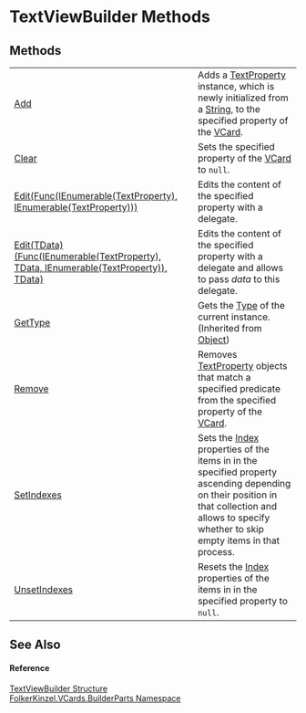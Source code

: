 # TextViewBuilder Methods




## Methods
<table>
<tr>
<td><a href="343fd122-fcdc-5c39-e964-7ac3c5fff338.md">Add</a></td>
<td>Adds a <a href="27f474f1-d496-3582-a707-2518da27485f.md">TextProperty</a> instance, which is newly initialized from a <a href="https://learn.microsoft.com/dotnet/api/system.string" target="_blank" rel="noopener noreferrer">String</a>, to the specified property of the <a href="3e2b7a12-e0a3-230d-01ba-69b9f3ec3464.md">VCard</a>.</td></tr>
<tr>
<td><a href="2ac0d7c7-f697-4eb9-4df5-17d6ed2cc9d3.md">Clear</a></td>
<td>Sets the specified property of the <a href="3e2b7a12-e0a3-230d-01ba-69b9f3ec3464.md">VCard</a> to <code>null</code>.</td></tr>
<tr>
<td><a href="9bdd614c-4195-5086-e9b1-59a3df528a7b.md">Edit(Func(IEnumerable(TextProperty), IEnumerable(TextProperty)))</a></td>
<td>Edits the content of the specified property with a delegate.</td></tr>
<tr>
<td><a href="f0b5f8c1-aeb0-e5f6-5d1a-5771537a55ff.md">Edit(TData)(Func(IEnumerable(TextProperty), TData, IEnumerable(TextProperty)), TData)</a></td>
<td>Edits the content of the specified property with a delegate and allows to pass <em>data</em> to this delegate.</td></tr>
<tr>
<td><a href="https://learn.microsoft.com/dotnet/api/system.object.gettype" target="_blank" rel="noopener noreferrer">GetType</a></td>
<td>Gets the <a href="https://learn.microsoft.com/dotnet/api/system.type" target="_blank" rel="noopener noreferrer">Type</a> of the current instance.<br />(Inherited from <a href="https://learn.microsoft.com/dotnet/api/system.object" target="_blank" rel="noopener noreferrer">Object</a>)</td></tr>
<tr>
<td><a href="4b80011b-ebeb-b98f-e0ff-e7f55e7d736d.md">Remove</a></td>
<td>Removes <a href="27f474f1-d496-3582-a707-2518da27485f.md">TextProperty</a> objects that match a specified predicate from the specified property of the <a href="3e2b7a12-e0a3-230d-01ba-69b9f3ec3464.md">VCard</a>.</td></tr>
<tr>
<td><a href="9b468075-117e-6f4c-2159-6965190daf03.md">SetIndexes</a></td>
<td>Sets the <a href="70c82664-4c95-c20f-f819-7fba4087eead.md">Index</a> properties of the items in in the specified property ascending depending on their position in that collection and allows to specify whether to skip empty items in that process.</td></tr>
<tr>
<td><a href="fe7b76be-25d6-e0fa-4eb2-01bd8a0dca8e.md">UnsetIndexes</a></td>
<td>Resets the <a href="70c82664-4c95-c20f-f819-7fba4087eead.md">Index</a> properties of the items in in the specified property to <code>null</code>.</td></tr>
</table>

## See Also


#### Reference
<a href="ab240fa5-8b52-5b0d-80b4-2ee85776ca85.md">TextViewBuilder Structure</a>  
<a href="30716183-7f69-ceb8-b5fe-4d9f23e7fd2b.md">FolkerKinzel.VCards.BuilderParts Namespace</a>  
